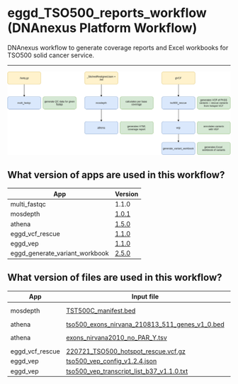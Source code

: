 # eggd_TSO500_reports_workflow (DNAnexus Platform Workflow)

DNAnexus workflow to generate coverage reports and Excel workbooks for TSO500 solid cancer service.

---

![Image of workflow](images/tso500_reports_workflow.png)

## What version of apps are used in this workflow?

|  App 	| Version  	|
|---	|---	|
|multi_fastqc       |1.1.0|
|mosdepth           |[1.0.1](https://github.com/eastgenomics/eggd_mosdepth/releases/tag/v.1.0.1)|
|athena             |[1.5.0](https://github.com/eastgenomics/eggd_athena/releases/tag/v1.5.0)|
|eggd_vcf_rescue |[1.1.0](https://github.com/eastgenomics/eggd_vcf_rescue/releases/tag/v1.1.0)|
|eggd_vep           |[1.1.0](https://github.com/eastgenomics/eggd_vep/releases/tag/V1.1.0)|
|eggd_generate_variant_workbook |[2.5.0](https://github.com/eastgenomics/eggd_generate_variant_workbook/releases/tag/v2.5.0)|

## What version of files are used in this workflow?

|  App 	|  Input file 	| Version  	|
|---	|---	|---	|
|mosdepth           | [TST500C_manifest.bed](https://platform.dnanexus.com/projects/Fkb6Gkj433GVVvj73J7x8KbV/data/?scope=project&id.values=file-FkkZQ1Q433GYXZ892pzkgvbP)	| not versioned |
|athena             | [tso500_exons_nirvana_210813_511_genes_v1_0.bed](https://platform.dnanexus.com/projects/Fkb6Gkj433GVVvj73J7x8KbV/data/?id.values=file-G4F6jX04ZFVV3JZJG62ZQ5yJ) | v1.0 |
|athena             | [exons_nirvana2010_no_PAR_Y.tsv](https://platform.dnanexus.com/projects/Fkb6Gkj433GVVvj73J7x8KbV/data/?id.values=file-Fq18Yp0433GjB7172630p9Yv)	| not versioned |
|eggd_vcf_rescue | [220721_TSO500_hotspot_rescue.vcf.gz](https://platform.dnanexus.com/projects/Fkb6Gkj433GVVvj73J7x8KbV/data/?id.values=file-GFGVxxQ4f4z4yz2q38VYz02X)	| 220721 |
|eggd_vep           | [tso500_vep_config_v1.2.4.json](https://platform.dnanexus.com/panx/projects/Fkb6Gkj433GVVvj73J7x8KbV/data/dynamic_files/vep_configs)	| v1.2.4 |
|eggd_vep           | [tso500_vep_transcript_list_b37_v1.1.0.txt](https://platform.dnanexus.com/projects/Fkb6Gkj433GVVvj73J7x8KbV/data/?id.values=file-GP56zxj433GxQVy493QpFP6x)	| v1.1.0 |

